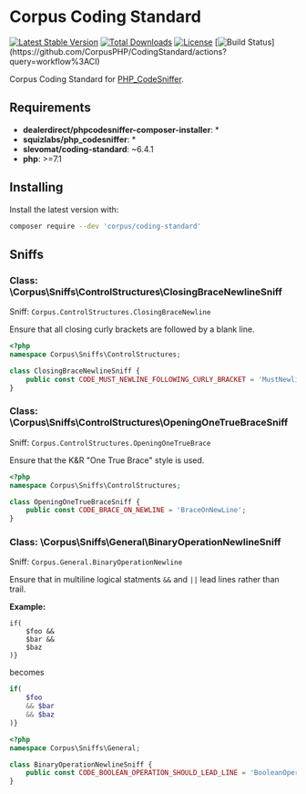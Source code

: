# Corpus Coding Standard

[![Latest Stable Version](https://poser.pugx.org/corpus/coding-standard/version)](https://packagist.org/packages/corpus/coding-standard)
[![Total Downloads](https://poser.pugx.org/corpus/coding-standard/downloads)](https://packagist.org/packages/corpus/coding-standard)
[![License](https://poser.pugx.org/corpus/coding-standard/license)](https://packagist.org/packages/corpus/coding-standard)
[![Build Status](https://github.com/CorpusPHP/CodingStandard/workflows/CI/badge.svg?)](https://github.com/CorpusPHP/CodingStandard/actions?query=workflow%3ACI)


Corpus Coding Standard for [PHP_CodeSniffer](https://github.com/squizlabs/PHP_CodeSniffer).

## Requirements

- **dealerdirect/phpcodesniffer-composer-installer**: *
- **squizlabs/php_codesniffer**: *
- **slevomat/coding-standard**: ~6.4.1
- **php**: >=7.1

## Installing

Install the latest version with:

```bash
composer require --dev 'corpus/coding-standard'
```

## Sniffs

### Class: \Corpus\Sniffs\ControlStructures\ClosingBraceNewlineSniff

Sniff: `Corpus.ControlStructures.ClosingBraceNewline`

Ensure that all closing curly brackets are followed by a blank line.

```php
<?php
namespace Corpus\Sniffs\ControlStructures;

class ClosingBraceNewlineSniff {
	public const CODE_MUST_NEWLINE_FOLLOWING_CURLY_BRACKET = 'MustNewlineFollowingCurlyBracket';
}
```

### Class: \Corpus\Sniffs\ControlStructures\OpeningOneTrueBraceSniff

Sniff: `Corpus.ControlStructures.OpeningOneTrueBrace`

Ensure that the K&R "One True Brace" style is used.

```php
<?php
namespace Corpus\Sniffs\ControlStructures;

class OpeningOneTrueBraceSniff {
	public const CODE_BRACE_ON_NEWLINE = 'BraceOnNewLine';
}
```

### Class: \Corpus\Sniffs\General\BinaryOperationNewlineSniff

Sniff: `Corpus.General.BinaryOperationNewline`

Ensure that in multiline logical statments `&&` and `||` lead lines rather than trail.

**Example:**

```
if(
    $foo &&
    $bar &&
    $baz
)}
```

becomes

```php
if(
    $foo
    && $bar
    && $baz
)}
```

```php
<?php
namespace Corpus\Sniffs\General;

class BinaryOperationNewlineSniff {
	public const CODE_BOOLEAN_OPERATION_SHOULD_LEAD_LINE = 'BooleanOperationShouldLeadLine';
}
```